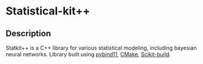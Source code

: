# Statistical-kit++
## Description
Statkit++ is a C++ library for various statistical modeling, including bayesian neural networks. Library built using [pybind11](https://github.com/pybind/pybind11), [CMake](https://cmake.org/), [Scikit-build](https://github.com/scikit-build).
